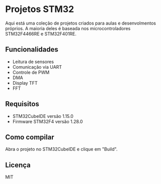 # Projetos STM32

Aqui está uma coleção de projetos criados para aulas e desenvolmentos próprios.
A maioria deles é baseada nos microcontroladores STM32F4466RE e STM32F401RE.

## Funcionalidades
- Leitura de sensores
- Comunicação via UART
- Controle de PWM
- DMA
- Display TFT
- FFT

## Requisitos
- STM32CubeIDE versão 1.15.0
- Firmware STM32F4 versão 1.28.0

## Como compilar
Abra o projeto no STM32CubeIDE e clique em "Build".

## Licença
MIT
